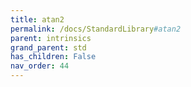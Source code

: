 ```yaml
---
title: atan2
permalink: /docs/StandardLibrary#atan2
parent: intrinsics
grand_parent: std
has_children: False
nav_order: 44
---
```


